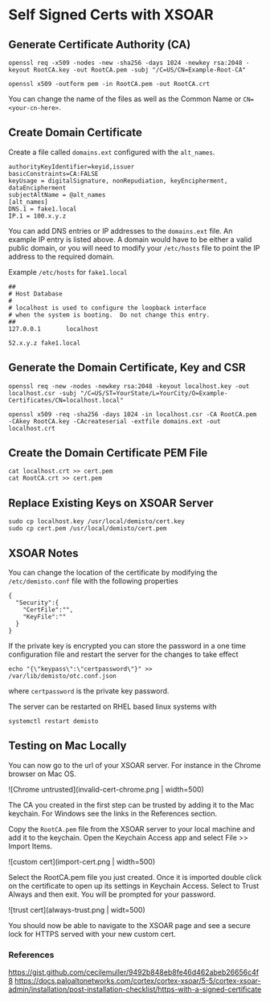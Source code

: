 # Self Signed Certs with XSOAR

## Generate Certificate Authority (CA)

```
openssl req -x509 -nodes -new -sha256 -days 1024 -newkey rsa:2048 -keyout RootCA.key -out RootCA.pem -subj "/C=US/CN=Example-Root-CA"

openssl x509 -outform pem -in RootCA.pem -out RootCA.crt
```

You can change the name of the files as well as the Common Name or `CN=<your-cn-here>`.


## Create Domain Certificate

Create a file called `domains.ext` configured with the `alt_names`.

```
authorityKeyIdentifier=keyid,issuer
basicConstraints=CA:FALSE
keyUsage = digitalSignature, nonRepudiation, keyEncipherment, dataEncipherment
subjectAltName = @alt_names
[alt_names]
DNS.1 = fake1.local
IP.1 = 100.x.y.z
```

You can add DNS entries or IP addresses to the `domains.ext` file.
An example IP entry is listed above.
A domain would have to be either a valid public domain, or you will need to modify your `/etc/hosts` file to point the IP address to the required domain. 

Example `/etc/hosts` for `fake1.local`

```
##
# Host Database
#
# localhost is used to configure the loopback interface
# when the system is booting.  Do not change this entry.
##
127.0.0.1       localhost

52.x.y.z fake1.local
```


## Generate the Domain Certificate, Key and CSR

```
openssl req -new -nodes -newkey rsa:2048 -keyout localhost.key -out localhost.csr -subj "/C=US/ST=YourState/L=YourCity/O=Example-Certificates/CN=localhost.local"

openssl x509 -req -sha256 -days 1024 -in localhost.csr -CA RootCA.pem -CAkey RootCA.key -CAcreateserial -extfile domains.ext -out localhost.crt
```

## Create the Domain Certificate PEM File
```
cat localhost.crt >> cert.pem
cat RootCA.crt >> cert.pem
```

## Replace Existing Keys on XSOAR Server

```
sudo cp localhost.key /usr/local/demisto/cert.key
sudo cp cert.pem /usr/local/demisto/cert.pem
```

## XSOAR Notes
You can change the location of the certificate by modifying the `/etc/demisto.conf` file with the following properties
```
{  
  "Security":{  
    "CertFile":"",
    "KeyFile":""
  }
}
```

If the private key is encrypted you can store the password in a one time configuration file and restart the server for the changes to take effect

```
echo "{\"keypass\":\"certpassword\"}" >> /var/lib/demisto/otc.conf.json
```
where `certpassword` is the private key password.

The server can be restarted on RHEL based linux systems with 

`systemctl restart demisto`


## Testing on Mac Locally
You can now go to the url of your XSOAR server. For instance in the Chrome browser on Mac OS.

![Chrome untrusted](invalid-cert-chrome.png | width=500)

The CA you created in the first step can be trusted by adding it to the Mac keychain.  For Windows see the links in the References section.

Copy the `RootCA.pem` file from the XSOAR server to your local machine and add it to the keychain.  Open the Keychain Access app and select File >> Import Items.  

![custom cert](import-cert.png | width=500)

Select the RootCA.pem file you just created. Once it is imported double click on the certificate to open up its settings in Keychain Access.  Select to Trust Always and then exit.  You will be prompted for your password.

![trust cert](always-trust.png | widt=500) 

You should now be able to navigate to the XSOAR page and see a secure lock for HTTPS served with your new custom cert.

### References
https://gist.github.com/cecilemuller/9492b848eb8fe46d462abeb26656c4f8
https://docs.paloaltonetworks.com/cortex/cortex-xsoar/5-5/cortex-xsoar-admin/installation/post-installation-checklist/https-with-a-signed-certificate
